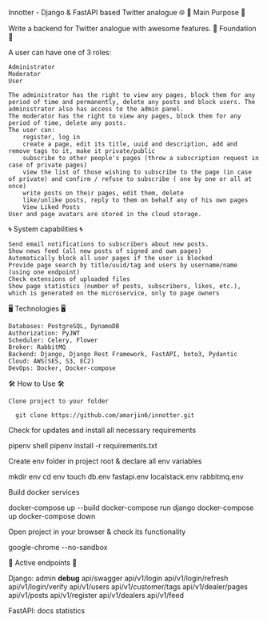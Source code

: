 Innotter - Django & FastAPI based Twitter analogue 🌐
🎈 Main Purpose 🎈

Write a backend for Twitter analogue with awesome features.
🚧 Foundation 🚧

A user can have one of 3 roles:

    Administrator
    Moderator
    User

    The administrator has the right to view any pages, block them for any period of time and permanently, delete any posts and block users. The administrator also has access to the admin panel.
    The moderator has the right to view any pages, block them for any period of time, delete any posts.
    The user can:
        register, log in
        create a page, edit its title, uuid and description, add and remove tags to it, make it private/public
        subscribe to other people's pages (throw a subscription request in case of private pages)
        view the list of those wishing to subscribe to the page (in case of private) and confirm / refuse to subscribe ( one by one or all at once)
        write posts on their pages, edit them, delete
        like/unlike posts, reply to them on behalf any of his own pages
        View Liked Posts
    User and page avatars are stored in the cloud storage.

🌀 System capabilities 🌀

    Send email notifications to subscribers about new posts.
    Show news feed (all new posts of signed and own pages)
    Automatically block all user pages if the user is blocked
    Provide page search by title/uuid/tag and users by username/name (using one endpoint)
    Check extensions of uploaded files
    Show page statistics (number of posts, subscribers, likes, etc.), which is generated on the microservice, only to page owners

🖥️ Technologies 🖥️

    Databases: PostgreSQL, DynamoDB
    Authorization: PyJWT
    Scheduler: Celery, Flower
    Broker: RabbitMQ
    Backend: Django, Django Rest Framework, FastAPI, boto3, Pydantic
    Cloud: AWS(SES, S3, EC2)
    DevOps: Docker, Docker-compose

🛠 How to Use 🛠

    Clone project to your folder

      git clone https://github.com/amarjin6/innotter.git

Check for updates and install all necessary requirements

  pipenv shell
  pipenv install -r requirements.txt

Create env folder in project root & declare all env variables

  mkdir env
  cd env
  touch db.env fastapi.env localstack.env rabbitmq.env

Build docker services

   docker-compose up --build
   docker-compose run django
   docker-compose up
   docker-compose down

Open project in your browser & check its functionality

  google-chrome --no-sandbox

📌 Active endpoints 📌

Django:
admin
__debug__
api/swagger
api/v1/login
api/v1/login/refresh
api/v1/login/verify
api/v1/users
api/v1/customer/tags
api/v1/dealer/pages
api/v1/posts
api/v1/register
api/v1/dealers
api/v1/feed

FastAPI:
docs
statistics

